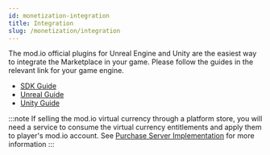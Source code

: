```yaml
---
id: monetization-integration
title: Integration
slug: /monetization/integration
---
```


The mod.io official plugins for Unreal Engine and Unity are the easiest way to integrate the Marketplace in your game. Please follow the guides in the relevant link for your game engine.

* [SDK Guide](/cppsdk/marketplace)
* [Unreal Guide](/unreal/marketplace)
* [Unity Guide](/unity/marketplace)

:::note
If selling the mod.io virtual currency through a platform store, you will need a service to consume the virtual currency entitlements and apply them to player's mod.io account.
See [Purchase Server Implementation](/web-services/marketplace/overview) for more information
:::